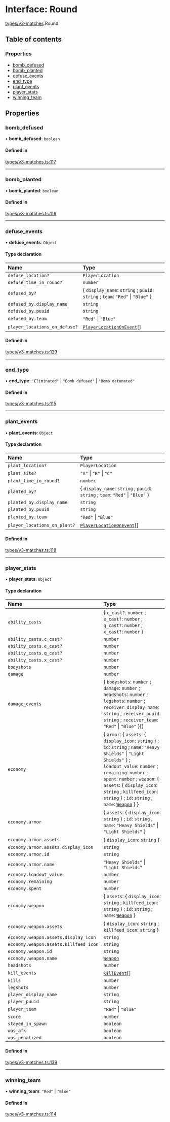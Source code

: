 # Interface: Round

[types/v3-matches](../modules/types_v3_matches.md).Round

## Table of contents

### Properties

- [bomb\_defused](types_v3_matches.Round.md#bomb_defused)
- [bomb\_planted](types_v3_matches.Round.md#bomb_planted)
- [defuse\_events](types_v3_matches.Round.md#defuse_events)
- [end\_type](types_v3_matches.Round.md#end_type)
- [plant\_events](types_v3_matches.Round.md#plant_events)
- [player\_stats](types_v3_matches.Round.md#player_stats)
- [winning\_team](types_v3_matches.Round.md#winning_team)

## Properties

### bomb\_defused

• **bomb\_defused**: `boolean`

#### Defined in

[types/v3-matches.ts:117](https://github.com/jameslinimk/unofficial-valorant-api/blob/372bfa0/package/src/types/v3-matches.ts#L117)

___

### bomb\_planted

• **bomb\_planted**: `boolean`

#### Defined in

[types/v3-matches.ts:116](https://github.com/jameslinimk/unofficial-valorant-api/blob/372bfa0/package/src/types/v3-matches.ts#L116)

___

### defuse\_events

• **defuse\_events**: `Object`

#### Type declaration

| Name | Type |
| :------ | :------ |
| `defuse_location?` | `PlayerLocation` |
| `defuse_time_in_round?` | `number` |
| `defused_by?` | { `display_name`: `string` ; `puuid`: `string` ; `team`: ``"Red"`` \| ``"Blue"``  } |
| `defused_by.display_name` | `string` |
| `defused_by.puuid` | `string` |
| `defused_by.team` | ``"Red"`` \| ``"Blue"`` |
| `player_locations_on_defuse?` | [`PlayerLocationOnEvent`](types_v3_matches.PlayerLocationOnEvent.md)[] |

#### Defined in

[types/v3-matches.ts:129](https://github.com/jameslinimk/unofficial-valorant-api/blob/372bfa0/package/src/types/v3-matches.ts#L129)

___

### end\_type

• **end\_type**: ``"Eliminated"`` \| ``"Bomb defused"`` \| ``"Bomb detonated"``

#### Defined in

[types/v3-matches.ts:115](https://github.com/jameslinimk/unofficial-valorant-api/blob/372bfa0/package/src/types/v3-matches.ts#L115)

___

### plant\_events

• **plant\_events**: `Object`

#### Type declaration

| Name | Type |
| :------ | :------ |
| `plant_location?` | `PlayerLocation` |
| `plant_site?` | ``"A"`` \| ``"B"`` \| ``"C"`` |
| `plant_time_in_round?` | `number` |
| `planted_by?` | { `display_name`: `string` ; `puuid`: `string` ; `team`: ``"Red"`` \| ``"Blue"``  } |
| `planted_by.display_name` | `string` |
| `planted_by.puuid` | `string` |
| `planted_by.team` | ``"Red"`` \| ``"Blue"`` |
| `player_locations_on_plant?` | [`PlayerLocationOnEvent`](types_v3_matches.PlayerLocationOnEvent.md)[] |

#### Defined in

[types/v3-matches.ts:118](https://github.com/jameslinimk/unofficial-valorant-api/blob/372bfa0/package/src/types/v3-matches.ts#L118)

___

### player\_stats

• **player\_stats**: `Object`

#### Type declaration

| Name | Type |
| :------ | :------ |
| `ability_casts` | { `c_cast?`: `number` ; `e_cast?`: `number` ; `q_cast?`: `number` ; `x_cast?`: `number`  } |
| `ability_casts.c_cast?` | `number` |
| `ability_casts.e_cast?` | `number` |
| `ability_casts.q_cast?` | `number` |
| `ability_casts.x_cast?` | `number` |
| `bodyshots` | `number` |
| `damage` | `number` |
| `damage_events` | { `bodyshots`: `number` ; `damage`: `number` ; `headshots`: `number` ; `legshots`: `number` ; `receiver_display_name`: `string` ; `receiver_puuid`: `string` ; `receiver_team`: ``"Red"`` \| ``"Blue"``  }[] |
| `economy` | { `armor`: { `assets`: { `display_icon`: `string`  } ; `id`: `string` ; `name`: ``"Heavy Shields"`` \| ``"Light Shields"``  } ; `loadout_value`: `number` ; `remaining`: `number` ; `spent`: `number` ; `weapon`: { `assets`: { `display_icon`: `string` ; `killfeed_icon`: `string`  } ; `id`: `string` ; `name`: [`Weapon`](../modules/types_general.md#weapon)  }  } |
| `economy.armor` | { `assets`: { `display_icon`: `string`  } ; `id`: `string` ; `name`: ``"Heavy Shields"`` \| ``"Light Shields"``  } |
| `economy.armor.assets` | { `display_icon`: `string`  } |
| `economy.armor.assets.display_icon` | `string` |
| `economy.armor.id` | `string` |
| `economy.armor.name` | ``"Heavy Shields"`` \| ``"Light Shields"`` |
| `economy.loadout_value` | `number` |
| `economy.remaining` | `number` |
| `economy.spent` | `number` |
| `economy.weapon` | { `assets`: { `display_icon`: `string` ; `killfeed_icon`: `string`  } ; `id`: `string` ; `name`: [`Weapon`](../modules/types_general.md#weapon)  } |
| `economy.weapon.assets` | { `display_icon`: `string` ; `killfeed_icon`: `string`  } |
| `economy.weapon.assets.display_icon` | `string` |
| `economy.weapon.assets.killfeed_icon` | `string` |
| `economy.weapon.id` | `string` |
| `economy.weapon.name` | [`Weapon`](../modules/types_general.md#weapon) |
| `headshots` | `number` |
| `kill_events` | [`KillEvent`](types_v3_matches.KillEvent.md)[] |
| `kills` | `number` |
| `legshots` | `number` |
| `player_display_name` | `string` |
| `player_puuid` | `string` |
| `player_team` | ``"Red"`` \| ``"Blue"`` |
| `score` | `number` |
| `stayed_in_spawn` | `boolean` |
| `was_afk` | `boolean` |
| `was_penalized` | `boolean` |

#### Defined in

[types/v3-matches.ts:139](https://github.com/jameslinimk/unofficial-valorant-api/blob/372bfa0/package/src/types/v3-matches.ts#L139)

___

### winning\_team

• **winning\_team**: ``"Red"`` \| ``"Blue"``

#### Defined in

[types/v3-matches.ts:114](https://github.com/jameslinimk/unofficial-valorant-api/blob/372bfa0/package/src/types/v3-matches.ts#L114)

